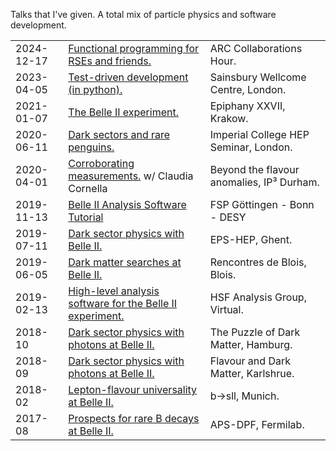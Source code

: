 Talks that I've given. A total mix of particle physics and software development.

|          |                                                                          |                                    |
|----------|--------------------------------------------------------------------------|------------------------------------|
|2024-12-17| [Functional programming for RSEs and friends.](https://scnlf.me/2024-12-17-functional-canary) | ARC Collaborations Hour. |
|2023-04-05| [Test-driven development (in python).](https://scnlf.me/swc-pyclub-tdd)  | Sainsbury Wellcome Centre, London. |
|2021-01-07| [The Belle II experiment.][epiphany-krakow]                              | Epiphany XXVII, Krakow.            |
|2020-06-11| [Dark sectors and rare penguins.](https://www.imperial.ac.uk/events/118463/recent-results-from-belle/) | Imperial College HEP Seminar, London. |
|2020-04-01| [Corroborating measurements.][durham-ippp] w/ Claudia Cornella | Beyond the flavour anomalies, IP³ Durham.    |
|2019-11-13| [Belle II Analysis Software Tutorial][fsp-inclusive] | FSP Göttingen - Bonn - DESY |
|2019-07-11| [Dark sector physics with Belle II.](https://bib-pubdb1.desy.de/record/423992/files/SCunliffe190711-EPS.pdf)  | EPS-HEP, Ghent. |
|2019-06-05| [Dark matter searches at Belle II.][blois]                               | Rencontres de Blois, Blois.        |
|2019-02-13| [High-level analysis software for the Belle II experiment.][hsf-awg]     | HSF Analysis Group, Virtual.       |
|2018-10   | [Dark sector physics with photons at Belle II.][puzzle]                  | The Puzzle of Dark Matter, Hamburg.|
|2018-09   | [Dark sector physics with photons at Belle II.][fdm-kit]                 | Flavour and Dark Matter, Karlshrue.|
|2018-02   | [Lepton-flavour universality at Belle II.][b2sll-tum]                    | b→sll, Munich.                     |
|2017-08   | [Prospects for rare B decays at Belle II.][aps-dpf]                      | APS-DPF, Fermilab.                 |

<!-- Long URLs here for a more readable table -->
[epiphany-krakow]: https://indico.cern.ch/event/934666/contributions/4154039/attachments/2167615/3658887/SCunliffe210107-Epiphany.pdf
[durham-ippp]: https://conference.ippp.dur.ac.uk/event/876/contributions/4807/attachments/3915/4482/cornella_cunliffe.pdf
[fsp-inclusive]: https://indico.belle2.org/event/1196/contributions/5317
[blois]: https://indico.cern.ch/event/767069/contributions/3401567/attachments/1855407/3054177/SCunliffe190605-Blois.pdf
[hsf-awg]: https://indico.cern.ch/event/789007/contributions/3317129/attachments/1795086/2926621/SCunliffe190213.pdf
[aps-dpf]: https://indico.fnal.gov/event/11999/contributions/11193/attachments/7347/9447/SCunliffe170802-dpf.pdf
[puzzle]: https://indico.desy.de/event/19155/contributions/34275/attachments/21980/28066/SCunliffe181030-DESY.pdf
[fdm-kit]: https://indico.cern.ch/event/730125/contributions/3143016/attachments/1722636/2781553/cunliffe.pdf
[b2sll-tum]: https://indico.ph.tum.de/event/3782/sessions/553/attachments/2679/2998/SCunliffe180220.pdf
